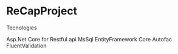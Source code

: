 # ReCapProject


Tecnologies

Asp.Net Core for Restful api
MsSql
EntityFramework Core
Autofac
FluentValidation
